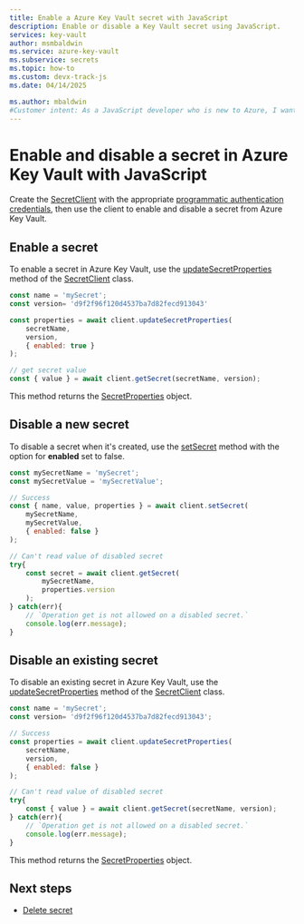 ```yaml
---
title: Enable a Azure Key Vault secret with JavaScript
description: Enable or disable a Key Vault secret using JavaScript.
services: key-vault
author: msmbaldwin
ms.service: azure-key-vault
ms.subservice: secrets
ms.topic: how-to
ms.custom: devx-track-js
ms.date: 04/14/2025

ms.author: mbaldwin
#Customer intent: As a JavaScript developer who is new to Azure, I want to enable a secret from the Key Vault with the SDK.
---
```


# Enable and disable a secret in Azure Key Vault with JavaScript

Create the [SecretClient](/javascript/api/@azure/keyvault-secrets/secretclient) with the appropriate [programmatic authentication credentials](javascript-developer-guide-get-started.md#authorize-access-and-connect-to-key-vault), then use the client to enable and disable a secret from Azure Key Vault.

## Enable a secret

To enable a secret in Azure Key Vault, use the [updateSecretProperties](/javascript/api/@azure/keyvault-secrets/secretclient#@azure-keyvault-secrets-secretclient-updatesecretproperties) method of the [SecretClient](/javascript/api/@azure/keyvault-secrets/secretclient) class. 

```javascript
const name = 'mySecret';
const version= 'd9f2f96f120d4537ba7d82fecd913043'

const properties = await client.updateSecretProperties(
    secretName,
    version,
    { enabled: true }
);

// get secret value
const { value } = await client.getSecret(secretName, version);
```

This method returns the [SecretProperties](/javascript/api/@azure/keyvault-secrets/secretproperties) object. 

## Disable a new secret

To disable a secret when it's created, use the [setSecret](/javascript/api/@azure/keyvault-secrets/secretclient#@azure-keyvault-secrets-secretclient-setsecret) method with the option for **enabled** set to false.

```javascript
const mySecretName = 'mySecret';
const mySecretValue = 'mySecretValue';

// Success
const { name, value, properties } = await client.setSecret(
    mySecretName, 
    mySecretValue, 
    { enabled: false }
);

// Can't read value of disabled secret
try{
    const secret = await client.getSecret(
        mySecretName, 
        properties.version
    );
} catch(err){
    // `Operation get is not allowed on a disabled secret.`
    console.log(err.message);
}
```

## Disable an existing secret

To disable an existing secret in Azure Key Vault, use the [updateSecretProperties](/javascript/api/@azure/keyvault-secrets/secretclient#@azure-keyvault-secrets-secretclient-updatesecretproperties) method of the [SecretClient](/javascript/api/@azure/keyvault-secrets/secretclient) class. 

```javascript
const name = 'mySecret';
const version= 'd9f2f96f120d4537ba7d82fecd913043';

// Success
const properties = await client.updateSecretProperties(
    secretName,
    version,
    { enabled: false }
);

// Can't read value of disabled secret
try{
    const { value } = await client.getSecret(secretName, version);
} catch(err){
    // `Operation get is not allowed on a disabled secret.`
    console.log(err.message);
}
```

This method returns the [SecretProperties](/javascript/api/@azure/keyvault-secrets/secretproperties) object. 

## Next steps

* [Delete secret](javascript-developer-guide-delete-secret.md)
